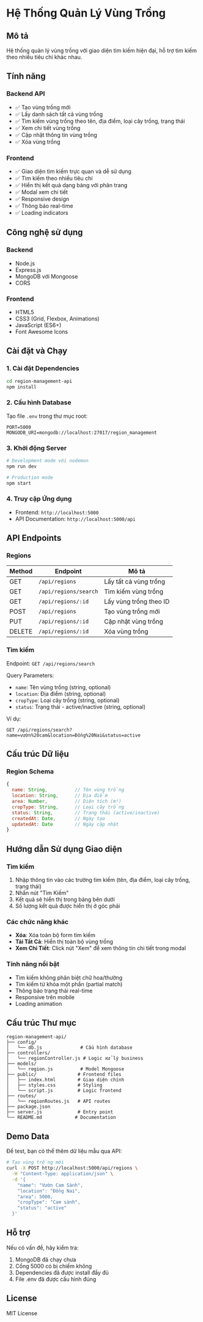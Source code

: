 # Hệ Thống Quản Lý Vùng Trồng

## Mô tả
Hệ thống quản lý vùng trồng với giao diện tìm kiếm hiện đại, hỗ trợ tìm kiếm theo nhiều tiêu chí khác nhau.

## Tính năng

### Backend API
- ✅ Tạo vùng trồng mới
- ✅ Lấy danh sách tất cả vùng trồng
- ✅ Tìm kiếm vùng trồng theo tên, địa điểm, loại cây trồng, trạng thái
- ✅ Xem chi tiết vùng trồng
- ✅ Cập nhật thông tin vùng trồng
- ✅ Xóa vùng trồng

### Frontend
- ✅ Giao diện tìm kiếm trực quan và dễ sử dụng
- ✅ Tìm kiếm theo nhiều tiêu chí
- ✅ Hiển thị kết quả dạng bảng với phân trang
- ✅ Modal xem chi tiết
- ✅ Responsive design
- ✅ Thông báo real-time
- ✅ Loading indicators

## Công nghệ sử dụng

### Backend
- Node.js
- Express.js
- MongoDB với Mongoose
- CORS

### Frontend
- HTML5
- CSS3 (Grid, Flexbox, Animations)
- JavaScript (ES6+)
- Font Awesome Icons

## Cài đặt và Chạy

### 1. Cài đặt Dependencies
```bash
cd region-management-api
npm install
```

### 2. Cấu hình Database
Tạo file `.env` trong thư mục root:
```env
PORT=5000
MONGODB_URI=mongodb://localhost:27017/region_management
```

### 3. Khởi động Server
```bash
# Development mode với nodemon
npm run dev

# Production mode
npm start
```

### 4. Truy cập Ứng dụng
- Frontend: `http://localhost:5000`
- API Documentation: `http://localhost:5000/api`

## API Endpoints

### Regions
| Method | Endpoint | Mô tả |
|--------|----------|--------|
| GET | `/api/regions` | Lấy tất cả vùng trồng |
| GET | `/api/regions/search` | Tìm kiếm vùng trồng |
| GET | `/api/regions/:id` | Lấy vùng trồng theo ID |
| POST | `/api/regions` | Tạo vùng trồng mới |
| PUT | `/api/regions/:id` | Cập nhật vùng trồng |
| DELETE | `/api/regions/:id` | Xóa vùng trồng |

### Tìm kiếm
Endpoint: `GET /api/regions/search`

Query Parameters:
- `name`: Tên vùng trồng (string, optional)
- `location`: Địa điểm (string, optional)
- `cropType`: Loại cây trồng (string, optional)
- `status`: Trạng thái - active/inactive (string, optional)

Ví dụ:
```
GET /api/regions/search?name=vườn%20cam&location=Đồng%20Nai&status=active
```

## Cấu trúc Dữ liệu

### Region Schema
```javascript
{
  name: String,          // Tên vùng trồng
  location: String,      // Địa điểm
  area: Number,          // Diện tích (m²)
  cropType: String,      // Loại cây trồng
  status: String,        // Trạng thái (active/inactive)
  createdAt: Date,       // Ngày tạo
  updatedAt: Date        // Ngày cập nhật
}
```

## Hướng dẫn Sử dụng Giao diện

### Tìm kiếm
1. Nhập thông tin vào các trường tìm kiếm (tên, địa điểm, loại cây trồng, trạng thái)
2. Nhấn nút "Tìm Kiếm" 
3. Kết quả sẽ hiển thị trong bảng bên dưới
4. Số lượng kết quả được hiển thị ở góc phải

### Các chức năng khác
- **Xóa**: Xóa toàn bộ form tìm kiếm
- **Tải Tất Cả**: Hiển thị toàn bộ vùng trồng
- **Xem Chi Tiết**: Click nút "Xem" để xem thông tin chi tiết trong modal

### Tính năng nổi bật
- Tìm kiếm không phân biệt chữ hoa/thường
- Tìm kiếm từ khóa một phần (partial match)
- Thông báo trạng thái real-time
- Responsive trên mobile
- Loading animation

## Cấu trúc Thư mục
```
region-management-api/
├── config/
│   └── db.js              # Cấu hình database
├── controllers/
│   └── regionController.js # Logic xử lý business
├── models/
│   └── region.js          # Model Mongoose
├── public/               # Frontend files
│   ├── index.html        # Giao diện chính
│   ├── styles.css        # Styling
│   └── script.js         # Logic frontend
├── routes/
│   └── regionRoutes.js   # API routes
├── package.json
├── server.js             # Entry point
└── README.md            # Documentation
```

## Demo Data
Để test, bạn có thể thêm dữ liệu mẫu qua API:

```bash
# Tạo vùng trồng mới
curl -X POST http://localhost:5000/api/regions \
  -H "Content-Type: application/json" \
  -d '{
    "name": "Vườn Cam Sành",
    "location": "Đồng Nai", 
    "area": 5000,
    "cropType": "Cam sành",
    "status": "active"
  }'
```

## Hỗ trợ
Nếu có vấn đề, hãy kiểm tra:
1. MongoDB đã chạy chưa
2. Cổng 5000 có bị chiếm không
3. Dependencies đã được install đầy đủ
4. File .env đã được cấu hình đúng

## License
MIT License 